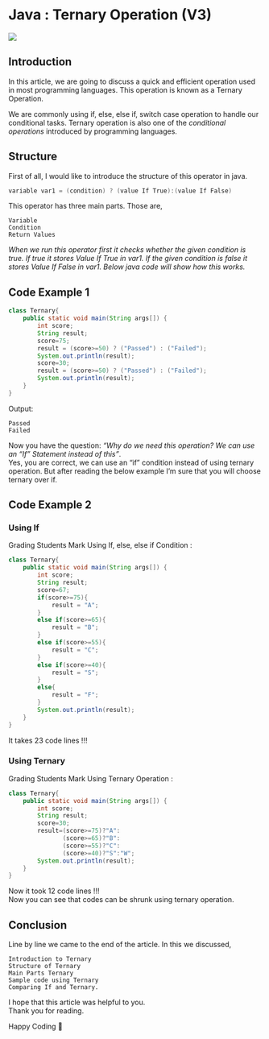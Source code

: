 # Java : Ternary Operation (V3)

![](/images/0_AmLgBqUJfksEgPbv.webp)

## Introduction

In this article, we are going to discuss a quick and efficient operation used in most programming languages. This operation is known as a Ternary Operation.

We are commonly using if, else, else if, switch case operation to handle our conditional tasks. Ternary operation is also one of the *conditional operations* introduced by programming languages.

## Structure

First of all, I would like to introduce the structure of this operator in java.

```java
variable var1 = (condition) ? (value If True):(value If False)
```

This operator has three main parts. Those are,
```text
Variable
Condition
Return Values
```

*When we run this operator first it checks whether the given condition is true. If true it stores Value If True in var1. If the given condition is false it stores Value If False in var1. Below java code will show how this works.*

## Code Example 1
```java
class Ternary{
    public static void main(String args[]) {
        int score;
        String result;        
        score=75;
        result = (score>=50) ? ("Passed") : ("Failed");
        System.out.println(result);
        score=30;
        result = (score>=50) ? ("Passed") : ("Failed");
        System.out.println(result);
    }
}
```
Output:
```text
Passed
Failed
```
Now you have the question: *“Why do we need this operation? We can use an “If” Statement instead of this”*.\
Yes, you are correct, we can use an “if” condition instead of using ternary operation. But after reading the below example I’m sure that you will choose ternary over if.

## Code Example 2

### Using If
Grading Students Mark Using If, else, else if Condition :
```java
class Ternary{
    public static void main(String args[]) {
        int score;
        String result;        
        score=67;
        if(score>=75){
            result = "A";
        }
        else if(score>=65){
            result = "B";
        }
        else if(score>=55){
            result = "C";
        }
        else if(score>=40){
            result = "S";
        }
        else{
            result = "F";
        }        
        System.out.println(result);
    }
}
```
It takes 23 code lines \!\!\!

### Using Ternary
Grading Students Mark Using Ternary Operation :
```java
class Ternary{
    public static void main(String args[]) {
        int score;
        String result;
        score=30;
        result=(score>=75)?"A":
               (score>=65)?"B":
               (score>=55)?"C":
               (score>=40)?"S":"W";
        System.out.println(result);
    }
}
```
Now it took 12 code lines \!\!\!\
Now you can see that codes can be shrunk using ternary operation.
## Conclusion
Line by line we came to the end of the article. In this we discussed,
```text
Introduction to Ternary
Structure of Ternary
Main Parts Ternary
Sample code using Ternary
Comparing If and Ternary.
```

I hope that this article was helpful to you.\
Thank you for reading.

Happy Coding 🙌
